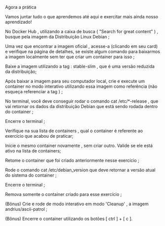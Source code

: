 Agora a prática

Vamos juntar tudo o que aprendemos até aqui e exercitar mais ainda nosso aprendizado!

No Docker Hub , utilizando a caixa de busca ( "Search for great content" ) , busque pela imagem da Distribuição Linux Debian ;

Uma vez que encontrar a imagem oficial , acesse-a (clicando em seu card) e verifique na página de detalhes, se existe algum comando para baixarmos a imagem localmente sem ter que criar um container para isso ;

Baixe a imagem utilizando a tag : stable-slim , que é uma versão reduzida da distribuição;

Após baixar a imagem para seu computador local, crie e execute um container no modo interativo utilizando essa imagem como referência (não esqueça referenciar a tag ) ;

No terminal, você deve conseguir rodar o comando cat /etc/*-release , que vai retornar os dados da distribuição Debian que está sendo rodada dentro do container ;

Encerre o terminal ;

Verifique na sua lista de containers , qual o container é referente ao exercício que acabou de praticar;

Inicie o mesmo container novamente , sem criar outro. Valide se ele está ativo na lista de containers;

Retome o container que foi criado anteriormente nesse exercício ;

Rode o comando cat /etc/debian_version que deve retornar a versão atual do sistema do container ;

Encerre o terminal ;

Remova somente o container criado para esse exercício ;

(Bônus) Crie e rode de modo interativo em modo 'Cleanup' , a imagem andrius/ascii-patrol ;

(Bônus) Encerre o container utilizando os botões [ ctrl ] + [ c ].

